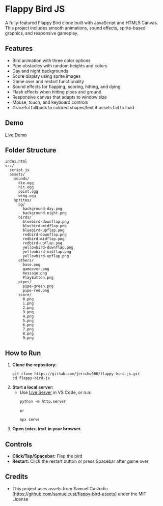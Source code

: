 # Flappy Bird JS

A fully-featured Flappy Bird clone built with JavaScript and HTML5 Canvas. This project includes smooth animations, sound effects, sprite-based graphics, and responsive gameplay.

## Features
- Bird animation with three color options
- Pipe obstacles with random heights and colors
- Day and night backgrounds
- Score display using sprite images
- Game over and restart functionality
- Sound effects for flapping, scoring, hitting, and dying
- Flash effects when hitting pipes and ground.
- Responsive canvas that adapts to window size
- Mouse, touch, and keyboard controls
- Graceful fallback to colored shapes/text if assets fail to load

## Demo 
[Live Demo](https://jericho066.github.io/flappy-bird-js/)

## Folder Structure
```
index.html
src/
  script.js
  assets/
    sounds/
      die.ogg
      hit.ogg
      point.ogg
      wing.ogg
    sprites/
      bg/
        background-day.png
        background-night.png
      birds/
        bluebird-downflap.png
        bluebird-midflap.png
        bluebird-upflap.png
        redbird-downflap.png
        redbird-midflap.png
        redbird-upflap.png
        yellowbird-downflap.png
        yellowbird-midflap.png
        yellowbird-upflap.png
      others/
        base.png
        gameover.png
        message.png
        PlayButton.png
      pipes/
        pipe-green.png
        pipe-red.png
      score/
        0.png
        1.png
        2.png
        3.png
        4.png
        5.png
        6.png
        7.png
        8.png
        9.png
```

## How to Run
1. **Clone the repository:**
   ```
   git clone https://github.com/jericho066/flappy-bird-js.git
   cd flappy-bird-js
   ```
2. **Start a local server:**
   - Use [Live Server](https://marketplace.visualstudio.com/items?itemName=ritwickdey.LiveServer) in VS Code, or run:
     ```
     python -m http.server
     ```
     or
     ```
     npx serve
     ```
3. **Open `index.html` in your browser.**

## Controls
- **Click/Tap/Spacebar:** Flap the bird
- **Restart:** Click the restart button or press Spacebar after game over

## Credits
- This project uses assets from Samuel Custodio [https://github.com/samuelcust/flappy-bird-assets] under the MIT License

